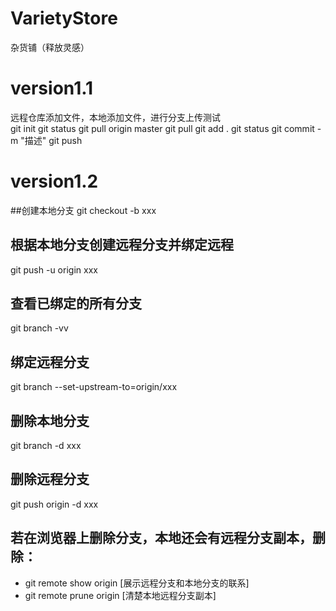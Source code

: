 # VarietyStore
杂货铺（释放灵感）

# version1.1
远程仓库添加文件，本地添加文件，进行分支上传测试  
git init
git status
git pull origin master
git pull
git add .
git status
git commit -m "描述"
git push

# version1.2
##创建本地分支
git checkout -b xxx
## 根据本地分支创建远程分支并绑定远程
git push -u origin xxx
## 查看已绑定的所有分支
git branch -vv
## 绑定远程分支
git branch --set-upstream-to=origin/xxx
## 删除本地分支
git branch -d xxx
## 删除远程分支
git push origin -d xxx
## 若在浏览器上删除分支，本地还会有远程分支副本，删除：
 - git remote show origin [展示远程分支和本地分支的联系]
 - git remote prune origin [清楚本地远程分支副本]
